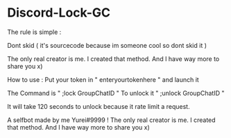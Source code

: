 # Discord-Lock-GC


The rule is simple :

Dont skid ( it's sourcecode because im someone cool so dont skid it )

The only real creator is me. I created that method. And I have way more to share you x)



How to use :
Put your token in " enteryourtokenhere " and launch it

The Command is " ;lock GroupChatID "
To unlock it " ;unlock GroupChatID "

It will take 120 seconds to unlock because it rate limit a request.



A selfbot made by me Yurei#9999 !
The only real creator is me. I created that method. And I have way more to share you x)

